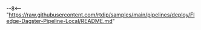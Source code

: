 --8<-- "https://raw.githubusercontent.com/rtdip/samples/main/pipelines/deploy/Fledge-Dagster-Pipeline-Local/README.md"